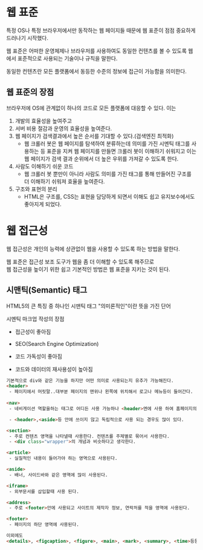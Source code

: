 # 웹 표준

특정 OS나 특정 브라우저에서만 동작하는 웹 페이지들 때문에
웹 표준이 점점 중요하게 드러나기 시작했다.

웹 표준은 어떠한 운영체제나 브라우저를 사용하여도 동일한 컨텐츠를 볼 수 있도록 웹에서 표준적으로 사용되는 기술이나 규칙을 말한다.

동일한 컨텐츠란 모든 플랫폼에서 동등한 수준의 정보에 접근이 가능함을 의미한다.

## 웹 표준의 장점
브라우저에 OS에 관계없이 하나의 코드로 모든 플랫폼에 대응할 수 있다.
이는 
1. 개발의 효율성을 높여주고
2. 서버 비용 절감과 운영의 효율성을 높여준다.
3. 웹 페이지가 검색결과에서 높은 순서를 기대할 수 있다.(검색엔진 최적화)
   + 웹 크롤러 봇은 웹 페이지를 탐색하여 분류하는데 의미를 가진 시멘틱 태그를 사용하는 등 표준을 지켜 웹 페이지를 만들면 크롤러 봇이 이해하기 쉬워지고 이는 웹 페이지가 검색 결과 순위에서 더 높은 우위를 가져갈 수 있도록 한다.
4. 사람도 이해하기 쉬운 코드
   + 웹 크롤러 봇 뿐만이 아니라 사람도 의미를 가진 태그를 통해 만들어진 구조를 더 이해하기 쉬워져 효율을 높여준다.
5. 구조와 표현의 분리
   + HTML은 구조를, CSS는 표현을 담당하게 되면서 이해도 쉽고 유지보수에서도 좋아지게 되었다.

# 웹 접근성
웹 접근성은 개인의 능력에 상관없이 웹을 사용할 수 있도록 하는 방법을 말한다.

웹 표준은 접근성 보조 도구가 웹을 좀 더 이해할 수 있도록 해주므로<br>
웹 접근성을 높이기 위한 쉽고 기본적인 방법은 웹 표준을 지키는 것이 된다.

## 시맨틱(Semantic) 태그
HTML5의 큰 특징 중 하나인 시맨틱 태그
"의미론적인"이란 뜻을 가진 단어

시멘틱 마크업 작성의 장점

 - 접근성이 좋아짐

 - SEO(Search Engine Optimization)

 - 코드 가독성이 좋아짐

 - 코드와 데이터의 재사용성이 높아짐
```html
기본적으로 div와 같은 기능을 하지만 어떤 의미로 사용되는지 유추가 가능해진다.
<header>
 - 페이지에서 머릿말..대부분 페이지의 맨위나 왼쪽에 위치해서 로고나 메뉴등이 들어간다.
 
<nav>
 - 네비게이션 역할을하는 태그로 어디든 사용 가능하나 <header>엔에 사용 하여 홈페이지의 공통 영역으로 지정하는 경우가 많다.

 - <header>,<aside>등 안에 쓰이지 않고 독립적으로 사용 되는 경우도 많이 있다.

<section>
 - 주로 컨텐츠 영역을 나타낼때 사용한다. 컨텐츠를 주제별로 묶어서 사용한다.
 - <div class="wrapper">의 개념과 비슷하다고 생각한다. 

<article>
 - 실질적인 내용이 들어가야 하는 영역으로 사용된다.

<aside>
 - 배너, 사이드바와 같은 영역에 많이 사용된다.

<iframe>
 - 외부문서를 삽입할때 사용 된다.

<address>
 - 주로 <footer>안에 사용되고 사이트의 제작자 정보, 연락처를 적을 영역에 사용된다.

<footer>
 - 페이지의 하단 영역에 사용된다.

이외에도 
<details>, <figcaption>, <figure>, <main>, <mark>, <summary>, <time>등등 이 있다.
```